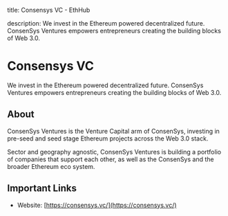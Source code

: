 title: Consensys VC - EthHub

description: We invest in the Ethereum powered decentralized future. ConsenSys Ventures empowers entrepreneurs creating the building blocks of Web 3.0.

# Consensys VC

We invest in the Ethereum powered decentralized future. ConsenSys Ventures empowers entrepreneurs creating the building blocks of Web 3.0.

## About

ConsenSys Ventures is the Venture Capital arm of ConsenSys, investing in pre-seed and seed stage Ethereum projects across the Web 3.0 stack.

Sector and geography agnostic, ConsenSys Ventures is building a portfolio of companies that support each other, as well as the ConsenSys and the broader Ethereum eco system.

## Important Links

* Website: [https://consensys.vc/](https://consensys.vc/)

